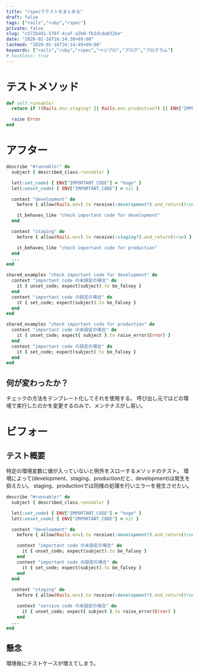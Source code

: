 ```yaml
---
title: "rspecでテストをまとめる"
draft: false
tags: ["rails","ruby","rspec"]
private: false
slug: "c572bdd1-576f-4caf-a2b0-fb2dcda032be"
date: "2020-01-16T16:14:30+09:00"
lastmod: "2020-01-16T16:14:49+09:00"
keywords: ["rails","ruby","rspec","ベジプロ","プログ","プログラム"]
# headless: true
---
```


# テストメソッド
```rb
def self.runnable!
  return if !(Rails.env.staging? || Rails.env.production?) || ENV["IMPORTANT_CODE"].present?

  raise Error
end
```

# アフター
```rb:spec/hoge_spec.rb
describe "#runnable!" do
  subject { described_class.runnable! }

  let(:set_code) { ENV["IMPORTANT_CODE"] = "hoge" }
  let(:unset_code) { ENV["IMPORTANT_CODE"] = nil }

  context "development" do
    before { allow(Rails.env).to receive(:development?).and_return(true) }

    it_behaves_like "check important code for development"
  end

  context "staging" do
    before { allow(Rails.env).to receive(:staging?).and_return(true) }

    it_behaves_like "check important code for production"
  end
  ...
end
```

```rb:spec/support/hoge_spec_helper.rb
shared_examples "check important code for development" do
  context "important code の未設定の場合" do
    it { unset_code; expect(subject).to be_falsey }
  end
  context "important code の設定の場合" do
    it { set_code; expect(subject).to be_falsey }
  end
end

shared_examples "check important code for production" do
  context "important code の未設定の場合" do
    it { unset_code; expect{ subject }.to raise_error(Error) }
  end
  context "important code の設定の場合" do
    it { set_code; expect(subject).to be_falsey }
  end
end
```

## 何が変わったか？
チェックの方法をテンプレート化してそれを使用する。
呼び出し元ではどの環境で実行したのかを変更するのみで、メンテナスがし易い。

# ビフォー
## テスト概要
特定の環境変数に値が入っていないと例外をスローするメソッドのテスト。
環境によって(development、staging、productionだと、development)は発生を抑えたい。
staging、productionでは同様の処理を行いエラーを発生させたい。

```rb:spec/hoge_spec.rb
describe "#runnable!" do
  subject { described_class.runnable! }

  let(:set_code) { ENV["IMPORTANT_CODE"] = "hoge" }
  let(:unset_code) { ENV["IMPORTANT_CODE"] = nil }

  context "development" do
    before { allow(Rails.env).to receive(:development?).and_return(true) }

    context "important code の未設定の場合" do
      it { unset_code; expect(subject).to be_falsey }
    end
    context "important code の設定の場合" do
      it { set_code; expect(subject).to be_falsey }
    end
  end
   
  context "staging" do
    before { allow(Rails.env).to receive(:development?).and_return(true) }

    context "service code の未設定の場合" do
      it { unset_code; expect{ subject }.to raise_error(Error) }
    end
  ...
end
```

## 懸念
環境毎にテストケースが増えてしまう。
